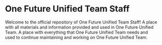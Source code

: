 # One Future Unified Team Staff
Welcome to the official repository of One Future Unified Team Staff! A place with all materials and information provided and used in One Future Unified Team. A place with everything that One Future Unified Team needs and used to continue maintaining and working on One Future Unified Team. 
